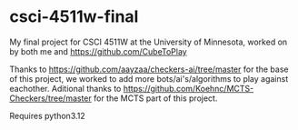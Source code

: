 # csci-4511w-final
My final project for CSCI 4511W at the University of Minnesota, worked on by both me and https://github.com/CubeToPlay

Thanks to https://github.com/aayzaa/checkers-ai/tree/master for the base of this project, we worked to add more bots/ai's/algorithms to play against eachother. Aditional thanks to https://github.com/Koehnc/MCTS-Checkers/tree/master for the MCTS part of this project.

Requires python3.12
